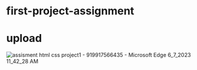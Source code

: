 # first-project-assignment
# upload

![assisment html   css project1 - 919917566435 - Microsoft​ Edge 6_7_2023 11_42_28 AM](https://github.com/codermssaini1499/first-project-assignment/assets/124564717/e33ed49b-e993-417a-9f26-9e371c566871)

